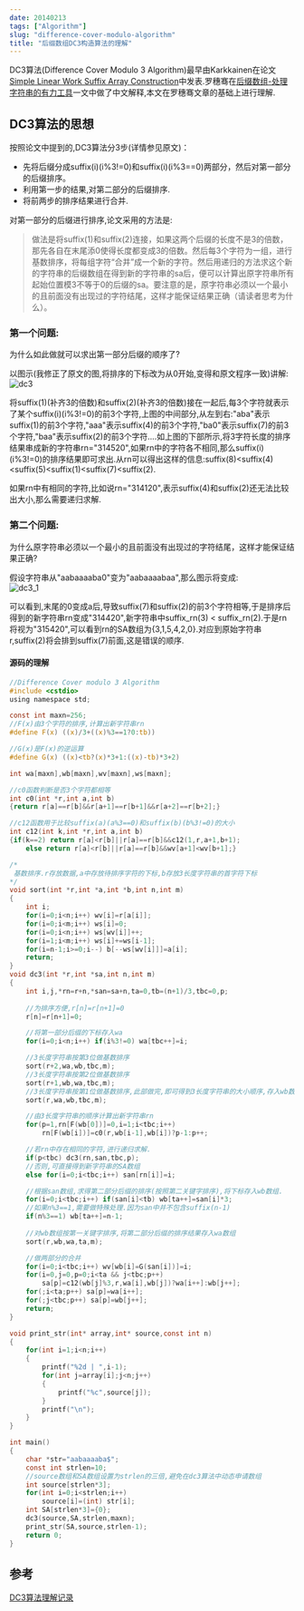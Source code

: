 ```yaml
---
date: 20140213
tags: ["Algorithm"]
slug: "difference-cover-modulo-algorithm"
title: "后缀数组DC3构造算法的理解"
---
```




DC3算法(Difference Cover Modulo 3 Algorithm)最早由Karkkainen在论文[Simple Linear Work Suffix Array Construction](https://www.dropbox.com/s/d0sle7cssfx1l43/simple%20linear%20work%20su%EF%AC%83x%20array%20construction_dc3.pdf)中发表.罗穗骞在[后缀数组-处理字符串的有力工具](https://www.dropbox.com/s/lkh0ca0d55fl5g0/%E5%90%8E%E7%BC%80%E6%95%B0%E7%BB%84%E2%80%94%E2%80%94%E5%A4%84%E7%90%86%E5%AD%97%E7%AC%A6%E4%B8%B2%E7%9A%84%E6%9C%89%E5%8A%9B%E5%B7%A5%E5%85%B7.pdf)一文中做了中文解释,本文在罗穗骞文章的基础上进行理解.

## DC3算法的思想

按照论文中提到的,DC3算法分3步(详情参见原文)：

- 先将后缀分成suffix(i)(i%3!=0)和suffix(i)(i%3==0)两部分，然后对第一部分的后缀排序。
- 利用第一步的结果,对第二部分的后缀排序.
- 将前两步的排序结果进行合并.

对第一部分的后缀进行排序,论文采用的方法是:
>做法是将suffix(1)和suffix(2)连接，如果这两个后缀的长度不是3的倍数，那先各自在末尾添0使得长度都变成3的倍数。然后每3个字符为一组，进行基数排序，将每组字符“合并”成一个新的字符。然后用递归的方法求这个新的字符串的后缀数组在得到新的字符串的sa后，便可以计算出原字符串所有起始位置模3不等于0的后缀的sa。要注意的是，原字符串必须以一个最小的且前面没有出现过的字符结尾，这样才能保证结果正确（请读者思考为什么）。


### 第一个问题:
为什么如此做就可以求出第一部分后缀的顺序了?

以图示(我修正了原文的图,将排序的下标改为从0开始,变得和原文程序一致)讲解:  
![dc3][dc3-pic]

将suffix(1)(补齐3的倍数)和suffix(2)(补齐3的倍数)接在一起后,每3个字符就表示了某个suffix(i)(i%3!=0)的前3个字符,上图的中间部分,从左到右:"aba"表示suffix(1)的前3个字符,"aaa"表示suffix(4)的前3个字符,"ba0"表示suffix(7)的前3个字符,"baa"表示suffix(2)的前3个字符....如上图的下部所示,将3字符长度的排序结果串成新的字符串rn="314520",如果rn中的字符各不相同,那么suffix(i)(i%3!=0)的排序结果即可求出.从rn可以得出这样的信息:suffix(8)<suffix(4)<suffix(5)<suffix(1)<suffix(7)<suffix(2).

如果rn中有相同的字符,比如说rn="314120",表示suffix(4)和suffix(2)还无法比较出大小,那么需要递归求解.

### 第二个问题:
为什么原字符串必须以一个最小的且前面没有出现过的字符结尾，这样才能保证结果正确?

假设字符串从"aabaaaaba0"变为"aabaaaabaa",那么图示将变成:  
![dc3_1][dc3_1-pic]

可以看到,末尾的0变成a后,导致suffix(7)和suffix(2)的前3个字符相等,于是排序后得到的新字符串rn变成"314420",新字符串中suffix_rn(3) < suffix_rn(2).于是rn将视为"315420",可以看到rn的SA数组为{3,1,5,4,2,0}.对应到原始字符串r,suffix(2)将会排到suffix(7)前面,这是错误的顺序.

#### 源码的理解

```c
//Difference Cover modulo 3 Algorithm
#include <cstdio>
using namespace std;

const int maxn=256;
//F(x)由3个字符的排序,计算出新字符串rn
#define F(x) ((x)/3+((x)%3==1?0:tb))

//G(x)是F(x)的逆运算
#define G(x) ((x)<tb?(x)*3+1:((x)-tb)*3+2) 

int wa[maxn],wb[maxn],wv[maxn],ws[maxn]; 

//c0函数判断是否3个字符都相等
int c0(int *r,int a,int b) 
{return r[a]==r[b]&&r[a+1]==r[b+1]&&r[a+2]==r[b+2];} 

//c12函数用于比较suffix(a)(a%3==0)和suffix(b)(b%3!=0)的大小
int c12(int k,int *r,int a,int b) 
{if(k==2) return r[a]<r[b]||r[a]==r[b]&&c12(1,r,a+1,b+1); 
    else return r[a]<r[b]||r[a]==r[b]&&wv[a+1]<wv[b+1];} 

/*
 基数排序.r存放数据,a中存放待排序字符的下标,b存放3长度字符串的首字符下标
*/
void sort(int *r,int *a,int *b,int n,int m) 
{ 
    int i; 
    for(i=0;i<n;i++) wv[i]=r[a[i]]; 
    for(i=0;i<m;i++) ws[i]=0; 
    for(i=0;i<n;i++) ws[wv[i]]++; 
    for(i=1;i<m;i++) ws[i]+=ws[i-1]; 
    for(i=n-1;i>=0;i--) b[--ws[wv[i]]]=a[i]; 
    return; 
}
void dc3(int *r,int *sa,int n,int m)
{
    int i,j,*rn=r+n,*san=sa+n,ta=0,tb=(n+1)/3,tbc=0,p; 
    
    //为排序方便,r[n]=r[n+1]=0
    r[n]=r[n+1]=0; 

    //将第一部分后缀的下标存入wa
    for(i=0;i<n;i++) if(i%3!=0) wa[tbc++]=i; 

    //3长度字符串按第3位做基数排序
    sort(r+2,wa,wb,tbc,m); 
    //3长度字符串按第2位做基数排序
    sort(r+1,wb,wa,tbc,m); 
    //3长度字符串按第1位做基数排序,此部做完,即可得到3长度字符串的大小顺序,存入wb数组.
    sort(r,wa,wb,tbc,m); 

    //由3长度字符串的顺序计算出新字符串rn
    for(p=1,rn[F(wb[0])]=0,i=1;i<tbc;i++) 
        rn[F(wb[i])]=c0(r,wb[i-1],wb[i])?p-1:p++; 

    //若rn中存在相同的字符,进行递归求解.
    if(p<tbc) dc3(rn,san,tbc,p); 
    //否则,可直接得到新字符串的SA数组
    else for(i=0;i<tbc;i++) san[rn[i]]=i;

    //根据san数组,求得第二部分后缀的排序(按照第二关键字排序),将下标存入wb数组.
    for(i=0;i<tbc;i++) if(san[i]<tb) wb[ta++]=san[i]*3; 
    //如果n%3==1,需要做特殊处理.因为san中并不包含suffix(n-1)
    if(n%3==1) wb[ta++]=n-1; 
    
    //对wb数组按第一关键字排序,将第二部分后缀的排序结果存入wa数组
    sort(r,wb,wa,ta,m); 

    //做两部分的合并
    for(i=0;i<tbc;i++) wv[wb[i]=G(san[i])]=i; 
    for(i=0,j=0,p=0;i<ta && j<tbc;p++) 
        sa[p]=c12(wb[j]%3,r,wa[i],wb[j])?wa[i++]:wb[j++]; 
    for(;i<ta;p++) sa[p]=wa[i++]; 
    for(;j<tbc;p++) sa[p]=wb[j++]; 
    return; 
}

void print_str(int* array,int* source,const int n)
{
    for(int i=1;i<n;i++)
    {
        printf("%2d | ",i-1);
        for(int j=array[i];j<n;j++) 
        {
            printf("%c",source[j]);
        }
        printf("\n");
    }
}

int main()
{
    char *str="aabaaaaba$";
    const int strlen=10;
    //source数组和SA数组设置为strlen的三倍,避免在dc3算法中动态申请数组
    int source[strlen*3];
    for(int i=0;i<strlen;i++)
        source[i]=(int) str[i];
    int SA[strlen*3]={0};
    dc3(source,SA,strlen,maxn);
    print_str(SA,source,strlen-1);
    return 0;
}
```

## 参考
[DC3算法理解记录](http://blog.sina.com.cn/s/blog_79dfe12701017566.html)

<!--link-->
[dc3-pic]: /images/2014/dc3.jpg
[dc3_1-pic]: /images/2014/dc3_1.jpg

